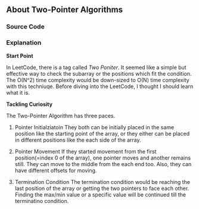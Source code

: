 ## About Two-Pointer Algorithms

### Source Code


### Explanation

**Start Point**

In LeetCode, there is a tag called _Two Poniter_. It seemed like a simple but effective way to check the subarray or the positions which fit the condition. The O(N^2) time complexity would be down-sized to O(N) time complexity with this techniuqe. Before diving into the LeetCode, I thought I should learn what it is.

**Tackling Curiosity**

The Two-Pointer Algorithm has three paces.

1. Pointer Initialziatoin
They both can be initially placed in the same position like the starting point of the array, or they either can be placed in different positions like the each side of the array.

2. Pointer Movement
If they started movement from the first position(=index 0 of the array), one pointer moves and another remains still. They can move to the middle from the each end too. Also, they can have different offsets for moving.

3. Termination Condition
The termination condition would be reaching the last position of the array or getting the two pointers to face each other. Finding the max/min value or a specific value will be continued till the terminatino condition. 
